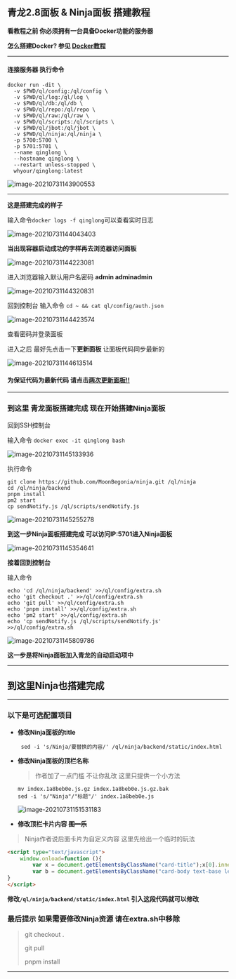 ## 青龙2.8面板 & Ninja面板 搭建教程

**看教程之前 你必须拥有一台具备Docker功能的服务器**

**怎么搭建Docker? 参见 [Docker教程](https://www.runoob.com/docker/docker-tutorial.html)**

-------

#### 连接服务器 执行命令

```shell
docker run -dit \
  -v $PWD/ql/config:/ql/config \
  -v $PWD/ql/log:/ql/log \
  -v $PWD/ql/db:/ql/db \
  -v $PWD/ql/repo:/ql/repo \
  -v $PWD/ql/raw:/ql/raw \
  -v $PWD/ql/scripts:/ql/scripts \
  -v $PWD/ql/jbot:/ql/jbot \
  -v $PWD/ql/ninja:/ql/ninja \
  -p 5700:5700 \
  -p 5701:5701 \
  --name qinglong \
  --hostname qinglong \
  --restart unless-stopped \
  whyour/qinglong:latest
```

![image-20210731143900553](http://i0.hdslb.com/bfs/album/c9717b0d556ba2dba4ab30573a40735c1238e40a.png)

***

**这是搭建完成的样子**

输入命令`docker logs -f qinglong`可以查看实时日志

![image-20210731144043403](http://i0.hdslb.com/bfs/album/6e0dd522ac10acacd55f19d379b9c1f9bb877ba0.png)

**当出现容器启动成功的字样再去浏览器访问面板**

![image-20210731144223081](http://i0.hdslb.com/bfs/album/96d10bdaa3fe5ed2e69404020d2621dd26a84f37.png)

进入浏览器输入默认用户名密码 **admin adminadmin**

![image-20210731144320831](http://i0.hdslb.com/bfs/album/bacc87a7ee3a509f4a7f4c76c943331b0a97ec58.png)

回到控制台 输入命令 `cd ~ && cat ql/config/auth.json`

![image-20210731144423574](http://i0.hdslb.com/bfs/album/087b91a91a6650281e31394f7849bcd6a696ec57.png)

查看密码并登录面板

进入之后 最好先点击一下**更新面板** 让面板代码同步最新的

![image-20210731144613514](http://i0.hdslb.com/bfs/album/c9b282d9162627eb2c2344e96c48e5ba299d8a61.png)

#### 为保证代码为最新代码 请点击<u>两次更新面板!!</u>

----

### 到这里 青龙面板搭建完成 现在开始搭建Ninja面板

回到SSH控制台

输入命令 `docker exec -it qinglong bash`

![image-20210731145133936](http://i0.hdslb.com/bfs/album/cc158cf79b037312e50a04c270f863cffe75be77.png)

执行命令

```shell
git clone https://github.com/MoonBegonia/ninja.git /ql/ninja
cd /ql/ninja/backend
pnpm install
pm2 start
cp sendNotify.js /ql/scripts/sendNotify.js
```

![image-20210731145255278](http://i0.hdslb.com/bfs/album/2606abe4c59844588bddf74c3330e3b0862d4c85.png)

**到这一步Ninja面板搭建完成 可以访问IP:5701进入Ninja面板**

![image-20210731145354641](http://i0.hdslb.com/bfs/album/364230cba18dc35328bc5f38f0ca7aa08d99d089.png)

**接着回到控制台**

输入命令

```shell
echo 'cd /ql/ninja/backend' >>/ql/config/extra.sh
echo 'git checkout .' >>/ql/config/extra.sh
echo 'git pull' >>/ql/config/extra.sh
echo 'pnpm install' >>/ql/config/extra.sh
echo 'pm2 start' >>/ql/config/extra.sh
echo 'cp sendNotify.js /ql/scripts/sendNotify.js' >>/ql/config/extra.sh
```

![image-20210731145809786](http://i0.hdslb.com/bfs/album/7fb24c576432a1c070aeefa74075d495cb889300.png)

**这一步是将Ninja面板加入青龙的自动启动项中**

----

## 到这里Ninja也搭建完成

----

### 以下是可选配置项目

* **修改Ninja面板的title**

  ` sed -i 's/Ninja/要替换的内容/' /ql/ninja/backend/static/index.html`

* **修改Ninja面板的顶栏名称**

  > 作者加了一点门槛 不让你乱改 这里只提供一个小方法

  ```shell
  mv index.1a8beb0e.js.gz index.1a8beb0e.js.gz.bak
  sed -i 's/"Ninja"/"标题"/' index.1a8beb0e.js
  ```

  ![image-20210731151531183](http://i0.hdslb.com/bfs/album/e6e31bd65022341924eae0176585e35ff583a94d.png)

* **修改顶栏卡片内容 ~~图一乐~~**

> Ninja作者说后面卡片为自定义内容 这里先给出一个临时的玩法

```html
<script type="text/javascript">
	window.onload=function (){
        var x = document.getElementsByClassName("card-title");x[0].innerHTML="卡片标题"
        var b = document.getElementsByClassName("card-body text-base leading-6");b[0].innerHTML="卡片内容"
}
</script>
```

**修改`/ql/ninja/backend/static/index.html` 引入这段代码就可以修改**

### 最后提示 如果需要修改Ninja资源 请在extra.sh中移除

>git checkout .
>
>git pull
>
>pnpm install



----
